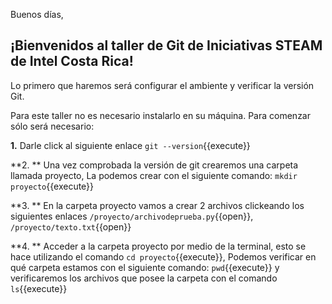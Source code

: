 Buenos días, 

## ¡Bienvenidos al taller de Git de Iniciativas STEAM de Intel Costa Rica!



Lo primero que haremos será configurar el ambiente y verificar la versión Git.

Para este taller no es necesario instalarlo en su máquina. Para comenzar sólo será necesario:

**1.** Darle click al siguiente enlace `git --version`{{execute}}

**2. **  Una vez comprobada la versión de git crearemos una carpeta llamada proyecto, La podemos crear con el siguiente comando: `mkdir proyecto`{{execute}}

**3. ** En la carpeta proyecto vamos a crear 2 archivos clickeando los siguientes enlaces `/proyecto/archivodeprueba.py`{{open}}, `/proyecto/texto.txt`{{open}}

**4. ** Acceder a la carpeta proyecto por medio de la terminal, esto se hace utilizando el comando  `cd proyecto`{{execute}}, Podemos verificar en qué carpeta estamos con el siguiente comando: `pwd`{{execute}}  y verificaremos los archivos que posee la carpeta con el comando `ls`{{execute}}


